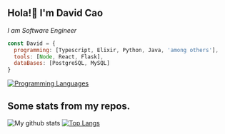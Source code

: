<h2>  Hola!👋  I'm David Cao </h2>
<p><em>I am Software Engineer
</em></p>


```javascript
const David = {
  programming: [Typescript, Elixir, Python, Java, 'among others'],
  tools: [Node, React, Flask],
  dataBases: [PostgreSQL, MySQL]
}
```
[![Programming Languages](https://skillicons.dev/icons?i=,js,ts,bash,py,elixir,c,rust)](https://skillicons.dev)


## Some stats from my repos.
![My github stats](https://github-readme-stats.vercel.app/api?username=davecaos&count_private=true)
[![Top Langs](https://github-readme-stats.vercel.app/api/top-langs/?username=davecaos&layout=compact)](https://github.com/anuraghazra/github-readme-stats)


<!--
**davecaos/davecaos** is a ✨ _special_ ✨ repository because its `README.md` (this file) appears on your GitHub profile.

Here are some ideas to get you started:

- 🔭 I’m currently working on ...
- 🌱 I’m currently learning ...
- 👯 I’m looking to collaborate on ...
- 🤔 I’m looking for help with ...
- 💬 Ask me about ...
- 📫 How to reach me: ...
- 😄 Pronouns: ...
- ⚡ Fun fact: ...
-->
